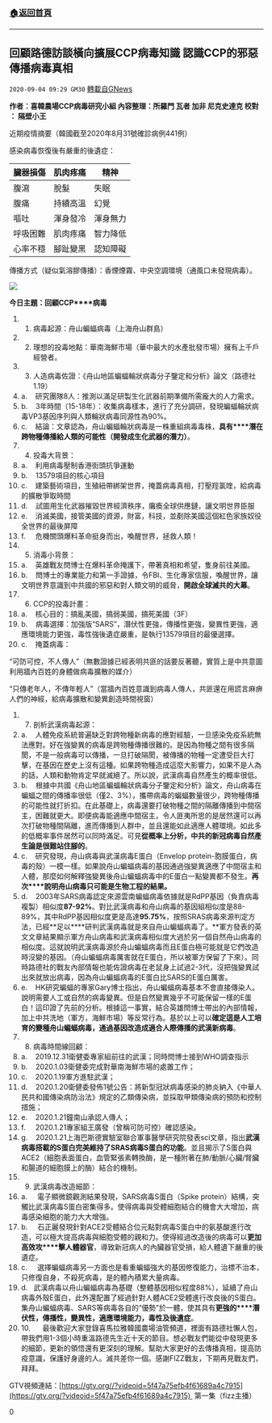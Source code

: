 ###  [:house:返回首頁](https://github.com/ourhimalayas/txt)
---

## 回顧路德訪談橫向擴展CCP病毒知識 認識CCP的邪惡 傳播病毒真相
`2020-09-04 09:29 GM30` [轉載自GNews](https://gnews.org/zh-hant/333586/)

**作者：喜韓農場CCP病毒研究小組
內容整理：所羅門 瓦者 加非 尼克史達克
校對 ： 隔壁小王**

近期疫情摘要（韓國截至2020年8月31號確診病例441例）

感染病毒恢復後有嚴重的後遺症：


| 臟器損傷 | 肌肉疼痛 | 精神 |
| --- | --- | --- |
| 腹瀉 | 脫髮 | 失眠 |
| 腹痛 | 持續高溫 | 幻覺 |
| 嘔吐 | 渾身發冷 | 渾身無力 |
| 呼吸困難 | 肌肉疼痛 | 智力降低 |
| 心率不穩 | 腳趾變黑 | 認知障礙 |


傳播方式（疑似氣溶膠傳播）：香煙煙霧、中央空調環境（通風口未發現病毒）。

![](https://s3.amazonaws.com/gnews-media-offload/wp-content/uploads/2020/09/04094901/KakaoTalk_20200904_224348586-1.jpg)

**今日主****題：回顧****CCP****病毒**

1. 1. 病毒起源：舟山蝙蝠病毒（上海舟山群島）
2. 2. 理想的投毒地點：華南海鮮市場（華中最大的水產批發市場）擁有上千戶經營者。
3. 3. 人造病毒佐證：《舟山地區蝙蝠輪狀病毒分子鑒定和分析》論文（路德社1.19）
4. a.    研究團隊8人：推測以滿足研製生化武器前期準備所需龐大的人力需求。
5. b.    3年時間（15-18年）：收集病毒樣本，進行了充分調研，發現蝙蝠輪狀病毒VP3基因序列與人類輪狀病毒同源性為90%。
6. c.    結論：文章認為，舟山蝙蝠輪狀病毒是一株重組病毒毒株，**具有****潛在跨物種傳播給人類的可能性（開發成生化武器的潛力）**。
7. 4. 投毒大背景：
8. a.    利用病毒壓制香港街頭抗爭運動
9. b.    13579項目的核心項目
10. c.    建築藝術項目，生殖紐帶綁架世界，掩蓋病毒真相，打壓羥氯喹，給病毒的擴散爭取時間
11. d.    試圖用生化武器摧毀世界經濟秩序，癱瘓全球供應鏈，讓文明世界臣服
12. e.    消滅美國，接管美國的資源，財富，科技，並剷除美國這個紅色家族奴役全世界的最後屏障
13. f.     危機關頭爆料革命挺身而出，喚醒世界，拯救人類！
14. 5. 消毒小背景：
15. a.    英雄戰友閆博士在爆料革命掩護下，帶著真相和希望，隻身前往美國。
16. b.    閆博士的專業能力和第一手證據，令FBI、生化專家信服，喚醒世界，讓文明世界意識到中共國的邪惡和對人類文明的威脅，**開啟全球滅共的大幕**。
17. 6. CCP的投毒計畫：
18. a.    核心目的：搞亂美國，搞弱美國，搞死美國（3F）
19. b.    病毒選擇：加強版“SARS”，潛伏性更強，傳播性更強，變異性更強，適應環境能力更強，毒性強後遺症嚴重，是執行13579項目的最優選擇。
20. c.    掩蓋病毒：


“可防可控，不人傳人”（無數證據已經表明共匪的話要反著聽，實質上是中共意圖利用牆內百姓的身體做病毒擴散的媒介）

“只傳老年人，不傳年輕人”（當牆內百姓意識到病毒人傳人，共匪還在用謊言麻痹人們的神經，給病毒擴散和變異創造時間視窗）

1. 7. 剖析武漢病毒起源：
2. a.    人體免疫系統普遍缺乏對跨物種新病毒的應對經驗，一旦感染免疫系統無法應對。好在強變異的病毒是跨物種傳播很難的。是因為物種之間有很多隔閡，不是一般病毒可以傳播，一旦打破隔閡，被傳播的物種一定遭受巨大打擊，在基因在歷史上沒有這種。如果跨物種造成這麼大影響力，如果不是人為的話，人類和動物肯定早就滅絕了。所以說，武漢病毒自然產生的概率很低。
3. b.    根據中共國《舟山地區蝙蝠輪狀病毒分子鑒定和分析》論文，舟山病毒在蝙蝠之間的傳播率很低（僅2、3%），攜帶病毒的蝙蝠數量很少，跨物種傳播的可能性就打折扣。在此基礎上，病毒還要打破物種之間的隔離傳播到中間宿主，困難就更大。即便病毒能適應中間宿主，令人匪夷所思的是居然還可以再次打破物種間隔離，進而傳播到人群中，並且還能如此適應人體環境。如此多的低概率事件居然可以同時滿足。可見**從概率上分析，中共的新冠病毒自然產生論是很難站住腳的**。
4. c.    研究發現，舟山病毒與武漢病毒E蛋白（Envelop protein-胞膜蛋白，病毒的殼）一模一樣。如果說舟山蝙蝠病毒的基因通過強變異適應了中間宿主和人體，那麼如何解釋強變異後舟山蝙蝠病毒中的E蛋白一點變異都不發生。**再次****說明舟山病毒只可能是生物工程的結果。**
5. d.    2003年SARS病毒認定來源雲南蝙蝠病毒依據就是RdPP基因（負責病毒複製）相似度**87-92%**。對比武漢病毒和舟山病毒的基因組相似度是88-89%，其中RdPP基因相似度更是高達**95.75%**，按照SRAS病毒來源判定方法，已經**足以****研判武漢病毒就是來自舟山蝙蝠病毒了。**軍方發表的英文文章結果顯示軍方舟山病毒和武漢病毒相似度大過於另一個自然舟山病毒的相似度。這就說明武漢病毒源於舟山蝙蝠病毒而且E蛋白極可能就是它們改造時沒變的基因。（舟山蝙蝠病毒厲害就在E蛋白，所以被軍方保留了下來）。同時路德社的戰友內部情報也能佐證病毒在老鼠身上試過2-3代，沒把強變異試出來就放出病毒，因為舟山蝙蝠病毒的E蛋白比SARS的E蛋白厲害。
6. e.    HK研究蝙蝠的專家Gary博士指出，舟山蝙蝠病毒基本不會直接傳染人。說明需要人工或自然的病毒變異。但是自然變異幾乎不可能保留一樣的E蛋白！這印證了先前的分析。根據這一事實，結合英雄閆博士帶出的內部情報，加上中共洗地（軍方，海鮮市場）等反常行為。基於以上可以**確定這是人工培育的變種舟山蝙蝠病毒，通過基因改造成適合人際傳播的武漢新病毒**。
7. 8. 病毒時間線回顧：
8. a.    2019.12.31衛健委專家組前往的武漢；同時閆博士接到WHO調查指示
9. b.    2020.1.03衛健委完成對華南海鮮市場的處置工作；
10. c.    2020.1.19軍方進駐武漢；
11. d.    2020.1.20衛健委發佈1號公告：將新型冠狀病毒感染的肺炎納入《中華人民共和國傳染病防治法》規定的乙類傳染病，並採取甲類傳染病的預防和控制措施；
12. e.    2020.1.21鐘南山承認人傳人；
13. f.     2020.1.21專家組王廣發（曾稱可防可控）確認感染。
14. g.    2020.1.21上海巴斯德實驗室聯合軍事醫學研究院發表sci文章，指出**武****漢病毒搭載的****S****蛋白完美****維持了****SRAS****病毒****S****蛋白的功能**。並且揭示了S蛋白與ACE2（細胞表面蛋白，血管緊張素轉換酶，是一種附著在肺/動脈/心臟/腎臟和腸道的細胞膜上的酶）結合的機制。
15. 9. 武漢病毒改造細節：
16. a.     電子顯微鏡觀測結果發現，SARS病毒S蛋白（Spike protein）結構，突觸比武漢病毒S蛋白密集得多。使得病毒與受體細胞結合的機會大大增加，病毒感染細胞的能力大大增強。
17. b.     石正麗發現針對ACE2受體結合位元點對病毒S蛋白中的氨基酸進行改造，可以極大提高病毒與細胞受體的親和力。使得經過改造後的病毒可以**更加高效攻****擊人體器官**，導致新冠病人的內臟器官受損，給人體遺下嚴重的後遺症。
18. c.     選擇蝙蝠病毒另一方面也是看重蝙蝠強大的基因修復能力，治標不治本，只修復自身，不殺死病毒，是的體內積累大量病毒。
19. d.   武漢病毒以舟山蝙蝠病毒為基礎（整體基因相似程度88%），延續了舟山病毒外殼E蛋白，此外還配置了經過針對人體ACE2受體進行改良後的S蛋白。集舟山蝙蝠病毒、SARS等病毒各自的“優勢”於一體，使其具有**更****強****的****潛伏性，傳播性，變異性，適應環境能力，毒性及後遺症**。
20. 10.      最後歡迎大家登錄喜馬拉雅韓國農場油管頻道，裡面有路德社懶人包，帶我們用1-3個小時重溫路德先生近十天的節目。想必戰友們能從中發現更多的細節，更新的領悟還有更深刻的理解。幫助大家更好的去傳播真相，提高防疫意識，保護好身邊的人。滅共差你一個。感謝FIZZ戰友，下期再見戰友們，拜拜。


GTV視頻連結：[https://gtv.org//?videoid=5f47a75efb4f61689a4c7915](https://gtv.org/?videoid=5f47a75efb4f61689a4c7915)  第一集（fizz主播）

0
